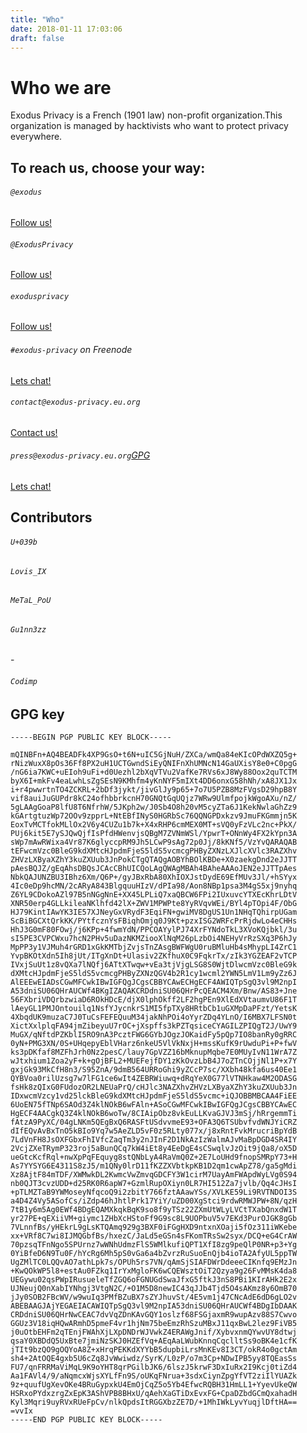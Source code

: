 ```yaml
---
title: "Who"
date: 2018-01-11 17:03:06
draft: false
---
```


# Who we are
Exodus Privacy is a French (1901 law) non-profit organization.This organization is managed by hacktivists who want to protect privacy everywhere.

## To reach us, choose your way:
<div class="row">
    <div class="col-md-4 text-center">
        <i class="fab fa-3x fa-mastodon mt-2 ml-auto mr-auto text-primary"></i>
        <div class="card-body">
            <h6 class="card-title"><code>@exodus</code></h6>
            <a href="#" class="btn btn-sm btn-primary">Follow us!</a>
        </div>
    </div>
    <div class="col-md-4 text-center">
        <i class="fab fa-3x fa-twitter mt-2 ml-auto mr-auto text-primary"></i>
        <div class="card-body">
            <h6 class="card-title"><code>@ExodusPrivacy</code></h6>
            <a href="#" class="btn btn-sm btn-primary">Follow us!</a>
        </div>
    </div>
    <div class="col-md-4 text-center">
        <i class="fab fa-3x fa-facebook-square mt-2 ml-auto mr-auto text-primary"></i>
        <div class="card-body">
            <h6 class="card-title"><code>exodusprivacy</code></h6>
            <a href="https://facebook.com/exodusprivacy" class="btn btn-sm btn-primary">Follow us!</a>
        </div>
    </div>
</div>

<div class="row justify-content-md-center">
    <div class="col-md-4 text-center">
        <i class="fa fa-3x fa-terminal mt-2 ml-auto mr-auto text-primary"></i>
        <div class="card-body">
            <h6 class="card-title"><code>#exodus-privacy</code> on Freenode</h6>
            <a href="irc://irc.freenode.org/exodus-privacy" class="btn btn-sm btn-primary">Lets chat!</a>
        </div>
    </div>
</div>

<div class="row justify-content-md-center">
    <div class="col-md-5 text-center">
        <i class="far fa-3x fa-envelope-open mt-2 ml-auto mr-auto text-primary"></i>
        <div class="card-body">
            <h6 class="card-title"><code>contact@exodus-privacy.eu.org</code></h6>
            <a href="mailto://contact@exodus-privacy.eu.org" class="btn btn-sm btn-primary">Contact us!</a>
        </div>
    </div>
    <div class="col-md-5 text-center">
        <i class="fa fa-3x fa-envelope mt-2 ml-auto mr-auto text-primary"></i>
        <div class="card-body">
            <h6 class="card-title"><code>press@exodus-privacy.eu.org</code><a href="#gpg">GPG <i class="fa fa-key"></i></a></h6>
            <a href="irc://irc.freenode.org/exodus-privacy" class="btn btn-sm btn-primary">Lets chat!</a>
        </div>
    </div>
</div>

## Contributors
<div class="row justify-content-md-center">
    <div class="col-md-2 mt-3 text-center">
        <i class="far fa-3x fa-user mt-2 ml-auto mr-auto text-primary"></i>
        <div class="card-body">
            <h6 class="card-title"><code>U+039b</code></h6>
            <a href="https://mastodon.social/@U039b"><i class="fab fa-2x fa-mastodon"></i></a> 
            <a href="https://twitter.com/U039b"><i class="fab fa-2x fa-twitter"></i></a>
        </div>
    </div>
    <div class="col-md-2 mt-3 text-center">
        <i class="far fa-3x fa-user mt-2 ml-auto mr-auto text-primary"></i>
        <div class="card-body">
            <h6 class="card-title"><code>Lovis_IX</code></h6>
            <a href="https://mastodon.tamanoir.foucry.net/@Lovis_IX"><i class="fab fa-2x fa-mastodon"></i></a> 
            <a href="https://twitter.com/jfoucry"><i class="fab fa-2x fa-twitter"></i></a>
        </div>
    </div>
    <div class="col-md-2 mt-3 text-center">
        <i class="far fa-3x fa-user mt-2 ml-auto mr-auto text-primary"></i>
        <div class="card-body">
            <h6 class="card-title"><code>MeTaL_PoU</code></h6>
            <a href="https://mastodon.opportunis.me/@MeTaL_PoU"><i class="fab fa-2x fa-mastodon"></i></a> 
            <a href="https://twitter.com/metal_pou"><i class="fab fa-2x fa-twitter"></i></a>
        </div>
    </div>
    <div class="col-md-2 mt-3 text-center">
        <i class="far fa-3x fa-user mt-2 ml-auto mr-auto text-primary"></i>
        <div class="card-body">
            <h6 class="card-title"><code>Gu1nn3zz</code></h6>
            -
        </div>
    </div>
    <div class="col-md-2 mt-3 text-center">
        <i class="far fa-3x fa-user mt-2 ml-auto mr-auto text-primary"></i>
        <div class="card-body">
            <h6 class="card-title"><code>Codimp</code></h6>
            <a href="https://mastodon.social/@codeurimpulsif"><i class="fab fa-2x fa-mastodon"></i></a> 
            <a href="https://twitter.com/codeurimpulsif"><i class="fab fa-2x fa-twitter"></i></a>
        </div>
    </div>
</div>


<a name="gpg"></a>
## GPG key
```
-----BEGIN PGP PUBLIC KEY BLOCK-----

mQINBFn+AQ4BEADFk4XP9GsO+t6N+uIC5GjNuH/ZXCa/wmQa84eKIcOPdWXZQ5g+
rNizWuxX8pOs36Ff8PX2uH1UCTGwndSiEyQNIFnXhUMNcN14GaUXisY8e0+C0pgG
/nG6ia7KWC+uEIoh9uFi+d0Uezhl2bXqVTVu2VafKe7RVs6xJ8Wy88Oox2quTCTM
byX6I+mkFv4eaLwhLsZgSEsN9KMhfm4yKnNYF5mIXt4DD6onxG58hNh/xA8JX1Jx
i+r4pwwrtnTO4ZCKRL+2bDf3jykt/jivGlJy9p65+7o7U5PZB8MzFVgsD29hpB8Y
vif8auiJuGUPdr8kC24ofhbbrkcnH70GNQtGqUQjz7WRw9UlmfpojkWgoAXu/nZ/
5gLAAgGoaP8lfU8T6NfrhW/5JKph2w/J0Sb4O8h20vM5cyZTa6J1KekNwlaGhZz9
kGArtgtuzWp72OOv9zpprL+NtEBfINyS0HGRbSc76QQNGPDxkzv9JmuFKGmmjn5K
EoxTvMCTfokMLlOx2V6y4CUZu1b7k+X4xRHP6cmMEX0MT+sVQ0yFzVLc2nc+PkX/
PUj6kit5E7ySJQwQjfIsPfdHWenvjsQBgM7ZVNmWSl/YpwrT+ONnWy4FX2kYpn3A
sWp7mAwRWixa4Vr87K6glyccpRM9Jh5LCwP9sAg72p0Jj/8kKNf5/VzYvQARAQAB
tEFwcmVzc0BleG9kdXMtcHJpdmFjeS5ldS5vcmcgPHByZXNzLXJlcXVlc3RAZXhv
ZHVzLXByaXZhY3kuZXUub3JnPokCTgQTAQgAOBYhBOlKBDe+X0zaekgDnd2eJJTT
pAesBQJZ/gEqAhsDBQsJCAcCBhUICQoLAgQWAgMBAh4BAheAAAoJEN2eJJTTpAes
NbkQAJUNZBU3IBhz6Xm/Q6P+/gyJBxRbA80XhIOXJstDydE69EfMUv3Jl/+hSYyx
4Ic0eDp9hcMN/2cARyA843BlgquuHIzV/dPIa98/Aon8NBp1psa3M4gS5xj9nyhq
Z6YL9CDokoAZl97B5nNGgNnE+XX45LPLiQ7xaQBCW6FPi2IUxuvcYTXEcKhrLDtV
XNR50erp4GLLkileaNKlhfd42lX+ZWV1MPWPte8YyRVqvWEi/BYl4pTOpi4F/ObG
HJ79KintIAwYK3IE57XJNeyGxVRydF3EqiFN+gwiMV8DgUS1Un1NHqTQhirpUGam
ScBiBGCXtQrkKK/PYtfcznYsFBiqhOmjq0J9Kt+pzxISG2WRFcPrRjdwLo4eCHHs
HhJ3G0mF80FOwj/j6KPp+4fwmYdN/PPCOAYylPJ74XrFYNdoTkL3XVoKQjbkl/3u
sI5PE3CVPCWxu7hcN2PHv5uDazNKMZiooXlNqM26pLzbOi4NEHyVrRzSXq3P6hJy
MpPP3y1VJMuh4rGRD1xGkKMTbjZvjsTnZAsgBWFWgU0ruBMluHb4sMhypLI4ZrC1
YvpBKOtXdn5Ih8jUt/ITgXnDt+Ulasiv2ZKfhuX0C9FqkrTx/zIk3YGZEAF2vTCP
IVxjSuUt1z8vQXa7lNQfj6ATtXTwqw+vEa3tjVjgLSG8S0WjtDlwcmVzc0BleG9k
dXMtcHJpdmFjeS5ldS5vcmcgPHByZXNzQGV4b2R1cy1wcml2YWN5LmV1Lm9yZz6J
AlEEEwEIADsCGwMFCwkIBwIGFQgJCgsCBBYCAwECHgECF4AWIQTpSgQ3vl9M2npI
A53dniSU06QHrAUCWf4BKgIZAQAKCRDdniSU06QHrPcQEACM4Xm/Bnw/AS83+Jne
56FXbriVDQrbzwiaD6ROkHDcE/djX0lphOkff2LF2hgPEn9XlEdXVtaumvU86F1T
lAeyGL1PMJOntouilq1NsfYJycnkrS1MI5fpTXy8HRtbCb1uGXMpDaPFzt/YetsK
4XbqdUK9muzaC7J0TuCsFEFEQuuM34jakNhPOi4oYyrZDq4YLnO/I6MBX7LFSN0t
XictXxlplqFA94jmZibeyuU7rOC+jXspffs3kPZTqsiceCYAGILZPIQgT2J/UwY9
MuGX/qNftdPZKblI5RO9nA3PcztFWG6GYbJOgzJOKaidFy5pQp7IO8banRy0gRRC
0yN+PMG3XN/0S+UHqepyEblVHarz6nkeU5VlVkNxjH+mssKufK9rUwduPi+P+fwV
ks3pDKfaf8MZFhJrh0Nz2pesC/lauy7GpVZZ16bMknupMqbe7E0MUyIvN11WrA7Z
wJtxhium1Zoa2yF+k+gOjBFL2+MUEFejfDY1zKkOvzLbB4J7oZTnCOjjNl1P+x7Y
gxjGk93MkCfH8n3/S95ZnA/9dmB564URRoGhi9yZCcP7sc/XXbh48kfa6us40Ee1
QYBVoa0rilUzsg7w7lFG1ce6wIt4ZEBRWiuwq+dRqYeX0G77lVTNHkaw4M2ODASG
fsHk8zQIxG0FUdozOR2LNEUaPrQ/cHJlc3NAZXhvZHVzLXByaXZhY3kuZXUub3Jn
IDxwcmVzcy1vd25lckBleG9kdXMtcHJpdmFjeS5ldS5vcmc+iQJOBBMBCAA4FiEE
6UoEN75fTNp6SAOd3Z4klNOkB6wFAln+ASoCGwMFCwkIBwIGFQgJCgsCBBYCAwEC
HgECF4AACgkQ3Z4klNOkB6woTw/8CIAipObz8vkEuLLKvaGJVJ3mSj/hRrgemmTi
fAtzA9PyXC/04gLNKm5QEgBxQ6RASFtUSdvvmeE93+OFA3Q6TSUbvfvdWNJYiCRZ
dIfEQvAvBxTnO5kBIo9Yq7w5AeZLD5vF0z5RLty077x/j8xRntFvkMrucriBpYdB
7LdVnFH8JsOXFGbxFhIVfcZaqTm3y2nJInF2D1NkAzIzWalmAJvMaBpDGD4SR4IY
2VcjZXeTRymP323roj5aBunQCq7kW4iEt8y4EeDgE4sCSwqlvJzOit9jQa8/oX5D
ueGtcKcfRql+nwXpPqFEquyg8stQNbLyA4RaVmQ0Z+2E7LoUHd9fnopSMRpY73+H
As7YYSYG6E4311S8zJ5/m1QNy0lrD11fKZZXVbtkpKB1D2qm1cwApZ78/ga5gMdi
Xz8AjtF84mTDF/XWMwkDL2KwmcVwZmvqGDCFY3W1cirM7UayAmFWApdWyLVg0S94
nb0QJT3cvzUDD+d25RK0R6apW7+GzmlRupOXiyn0LR7HI512Za7jvlb/Qq4cJHsI
+pTLMZTaB9YWMoseyNfqcoQ9i2zbitY766fztAAawYSs/XVLKE59Li9RVTNDOI3S
a4D4Z4Vy5ASofCs/iZdp46hJhtlPrk17YiY/uZD00XgStci9rdwRMWJPW+8N/qzH
7tB1y6m5Ag0EWf4BDgEQAMXkqkBqK9so8f9yTSz22ZXmUtWLyLVCtTXabQnxdW1T
yr27PE+qEXiiVM+giymc1ZHbXcHStoFf9G9sc8L9UOPbuV5v7EKd3PurOJGK8gGb
7VLnnfBs/yHEkrL9gLsKTQAmq929g3BXF0iFGgHXD9ntxnXOaji5fOz311iWKebe
xx+VRf8C7wi8IJMQGbfBs/hxezC/JaLd5eGSn4sFKomTRsSw2syx/DCQ+eG4CrAW
70pzsqTFnNgo5SPUrnz7wWNhUdmzFlS5WMlkufiQPT1XfI8zg9peQlP0NR+p3+Yg
0YiBfeD6N9Tu0F/hYcRg6Mh5pS0vGa6a4bZvrzRuSuoEnQjb4ioTA2AfyUL5ppTW
UgZMlTC0LQQvAO7athLpk7s/OPUh5rs7VN/qAmSjSIAFDWrDdeeeCIKnfq9EMzJn
+KwQOkWP5l8+estAu0FZkq1IrYxMgloFK6wCQEWsztOiT2Qzya9g26FvMMsK4da8
UEGywu02qsPWpIRusueleTfZGQ6oFGNUGdSwaJfxG5ftkJ3nS8PBi1KIrAHk2E2x
UJNeujQ0nXabIYNhgj3VtgN2C/+O1M5D8newIC43qJJb4Tjd5O4sAKmz8y6OmB70
jJy0SOB2FBcWV/w9wuIq3PMfBZuBX7sZYJhuvSt/4E5vm1j47CNcAdE6dD6gLO2v
ABEBAAGJAjYEGAEIACAWIQTpSgQ3vl9M2npIA53dniSU06QHrAUCWf4BDgIbDAAK
CRDdniSU06QHrNwCEAC7dvVqZDnKAvGQY1oslzf68FSGjaxmR9wupAzv88S7Cwvo
GGUz3V18iqHQwARmhD5pmeF4vr1hjNm75beEmzRhSzuMBxJ11qxBwL2lez9FiVB5
j0uOtbEHFm2qTEnjFWAhXjLXpDNDrWJVwkZ4ERAWgJnif/XybvxnmQYwvUY8dtwj
qsaY0XBDdQ5UxBte7jmiNzSKJ0HZEfVq+AEqAaLWubKnnqCqclltSs9oBK4e1cfK
jTIt9bzQO9gOQYoA8Z+xHrqPEKKdXYYbB5dupbiLrsMnKEv8I3CT/okR4o0gctAm
sh4+2AtOQE4gxb5U6cZq8JvWwiwdz/SyrK/L0zP/o7m3Cp+NDwIPB5yy8TQEasSs
FU7/qnFRRMaViMqL9K9oYHT8qrPGilbJK6/6lszJ5krwF3DxIuRx2I9Kcj0tiZd4
Aa1FAVl4/9/aNqmcxWjsXYLfFn9S/oUKqFNrua+3sdxCiynZpgYfVT2ziIlYUAZk
9z+quufUgXevOKe4BRuGypxkU4EmOjCqZ5o5Yb4EfwcRQBH31HmLL1+YyevUkeQW
HSRxoPYdxzrgZxEpK3AShVPB8BHxU/qAehXaGTiDxEvxFG+CpaDZbdGCmQxahadH
Kyl3Mqri9uyRVxRUeFpCv/nlkQpdsItRGGXbzZE7D/+1MhIWkLyvYuqjlDftHA==
=vvIx
-----END PGP PUBLIC KEY BLOCK-----
```